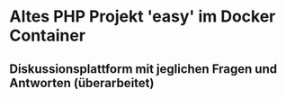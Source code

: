 # Altes PHP Projekt 'easy' im Docker Container

## Diskussionsplattform mit jeglichen Fragen und Antworten (überarbeitet)

